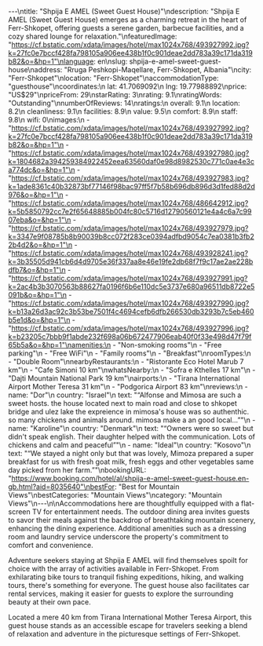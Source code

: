 ---\ntitle: "Shpija E AMEL (Sweet Guest House)"\ndescription: "Shpija E AMEL (Sweet Guest House) emerges as a charming retreat in the heart of Ferr-Shkopet, offering guests a serene garden, barbecue facilities, and a cozy shared lounge for relaxation."\nfeaturedImage: "https://cf.bstatic.com/xdata/images/hotel/max1024x768/493927992.jpg?k=27fc0e7bccf428fa798105a906ee438b1f0c901deae2dd783a39c171da319b82&o=&hp=1"\nlanguage: en\nslug: shpija-e-amel-sweet-guest-house\naddress: "Rruga Peshkopi-Maqellare, Ferr-Shkopet, Albania"\ncity: "Ferr-Shkopet"\nlocation: "Ferr-Shkopet"\naccommodationType: "guesthouse"\ncoordinates:\n  lat: 41.7069092\n  lng: 19.77988892\nprice: "US$29"\npriceFrom: 29\nstarRating: 3\nrating: 9.1\nratingWords: "Outstanding"\nnumberOfReviews: 14\nratings:\n  overall: 9.1\n  location: 8.2\n  cleanliness: 9.1\n  facilities: 8.9\n  value: 9.5\n  comfort: 8.9\n  staff: 9.8\n  wifi: 0\nimages:\n  - "https://cf.bstatic.com/xdata/images/hotel/max1024x768/493927992.jpg?k=27fc0e7bccf428fa798105a906ee438b1f0c901deae2dd783a39c171da319b82&o=&hp=1"\n  - "https://cf.bstatic.com/xdata/images/hotel/max1024x768/493927980.jpg?k=1804682a394259384922452eea63560daf0e98d8982530c771c0ae4e3ca774dc&o=&hp=1"\n  - "https://cf.bstatic.com/xdata/images/hotel/max1024x768/493927983.jpg?k=1ade8361c40b32873bf77146f98bac97ff5f7b58b696db896d3d1fed88d2d976&o=&hp=1"\n  - "https://cf.bstatic.com/xdata/images/hotel/max1024x768/486642912.jpg?k=5b5850792cc7e2f65648885b004fc80c5716d12790560121e4a4c6a7c9907eba&o=&hp=1"\n  - "https://cf.bstatic.com/xdata/images/hotel/max1024x768/493927979.jpg?k=3347e9f08785b8b90039b8cc072f283ce0394adfbd9054c7ea0381b3fb22b4d2&o=&hp=1"\n  - "https://cf.bstatic.com/xdata/images/hotel/max1024x768/493928241.jpg?k=3b35505d941cb6d4d9705e36f337aa8e46e19fe2db68f7f9c17ae2ae228bdfb7&o=&hp=1"\n  - "https://cf.bstatic.com/xdata/images/hotel/max1024x768/493927991.jpg?k=2ac4b3b3070563b88627fa0196f6b6e110dc5e3737e680a96511db8722e5091b&o=&hp=1"\n  - "https://cf.bstatic.com/xdata/images/hotel/max1024x768/493927990.jpg?k=b13a26d3ac92c3b53be7501f4c4694cefb6dfb266530db3293b7c5eb460b5e1d&o=&hp=1"\n  - "https://cf.bstatic.com/xdata/images/hotel/max1024x768/493927996.jpg?k=b23205c7bbb9f1abde232f698a06b672477906eab40f0f33e498d47f79f65b5a&o=&hp=1"\namenities:\n  - "Non-smoking rooms"\n  - "Free parking"\n  - "Free WiFi"\n  - "Family rooms"\n  - "Breakfast"\nroomTypes:\n  - "Double Room"\nnearbyRestaurants:\n  - "Ristorante Eco Hotel Marub 7 km"\n  - "Cafe Simoni 10 km"\nwhatsNearby:\n  - "Sofra e Kthelles 17 km"\n  - "Dajti Mountain National Park 19 km"\nairports:\n  - "Tirana International Airport Mother Teresa 31 km"\n  - "Podgorica Airport 83 km"\nreviews:\n  - name: "Dor"\n    country: "Israel"\n    text: "“Alfonse and Mimosa are such a sweet hosts.
the house located next to main road and close to shkopet bridge and ulez lake
the expreience in mimosa's house was so authenthic. so many chickens and animals around.
mimosa make a an good local...”"\n  - name: "Karoline"\n    country: "Denmark"\n    text: "“Owners were so sweet but didn't speak english. Their daughter helped with the communication. Lots of chickens and calm and peaceful”"\n  - name: "Ideal"\n    country: "Kosovo"\n    text: "“We stayed a night only but that was lovely, Mimoza prepared a super breakfast for us with fresh goat milk, fresh eggs and other vegetables same day picked from her farm.”"\nbookingURL: "https://www.booking.com/hotel/al/shpija-e-amel-sweet-guest-house.en-gb.html?aid=8035640"\nbestFor: "Best for Mountain Views"\nbestCategories: "Mountain Views"\ncategory: "Mountain Views"\n---\n\nAccommodations here are thoughtfully equipped with a flat-screen TV for entertainment needs. The outdoor dining area invites guests to savor their meals against the backdrop of breathtaking mountain scenery, enhancing the dining experience. Additional amenities such as a dressing room and laundry service underscore the property's commitment to comfort and convenience.

Adventure seekers staying at Shpija E AMEL will find themselves spoilt for choice with the array of activities available in Ferr-Shkopet. From exhilarating bike tours to tranquil fishing expeditions, hiking, and walking tours, there's something for everyone. The guest house also facilitates car rental services, making it easier for guests to explore the surrounding beauty at their own pace.

Located a mere 40 km from Tirana International Mother Teresa Airport, this guest house stands as an accessible escape for travelers seeking a blend of relaxation and adventure in the picturesque settings of Ferr-Shkopet.